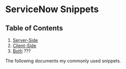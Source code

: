 # ServiceNow Snippets

## Table of Contents
1. [Server-Side](docs/server_side.md)
1. [Client-Side](docs/client_side.md)
1. [Both](docs/both.md) ???


The following documents my commonly used snippets.